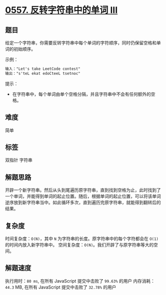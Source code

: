 # [0557. 反转字符串中的单词 III](https://leetcode-cn.com/problems/reverse-words-in-a-string-iii/)

## 题目

给定一个字符串，你需要反转字符串中每个单词的字符顺序，同时仍保留空格和单词的初始顺序。

示例：

```txt
输入："Let's take LeetCode contest"
输出："s'teL ekat edoCteeL tsetnoc"
```

提示：

- 在字符串中，每个单词由单个空格分隔，并且字符串中不会有任何额外的空格。

## 难度

简单

## 标签

双指针 字符串

## 解题思路

开辟一个新字符串。然后从头到尾遍历原字符串，直到找到空格为止，此时找到了一个单词，并能得到单词的起止位置。随后，根据单词的起止位置，可以将该单词逆序放到新字符串当中。如此循环多次，直到遍历完原字符串，就能得到翻转后的结果。

## 复杂度

时间复杂度：`O(N)`，其中 `N` 为字符串的长度。原字符串中的每个字符都会在 `O(1)` 的时间内放入新字符串中。
空间复杂度：`O(N)`。我们开辟了与原字符串等大的空间。

## 解题速度

执行用时：`80 ms`, 在所有 JavaScript 提交中击败了 `99.63%` 的用户
内存消耗：`44.3` MB, 在所有 JavaScript 提交中击败了 `32.78%` 的用户

